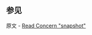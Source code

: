 ## 参见

原文 - [Read Concern "snapshot"]( https://docs.mongodb.com/manual/reference/read-concern-snapshot/ )

